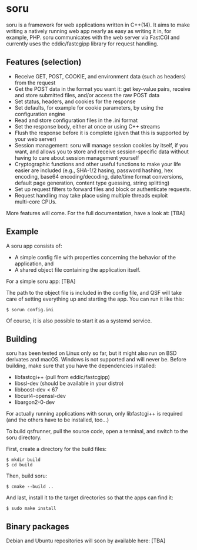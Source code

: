 soru
===

soru is a framework for web applications written in C++(14). It aims to 
make writing a natively running web app nearly as easy as writing it 
in, for example, PHP. soru communicates with the web server via 
FastCGI and currently uses the eddic/fastcgipp library for request 
handling.

## Features (selection)

- Receive GET, POST, COOKIE, and environment data (such as headers) 
from the request
- Get the POST data in the format you want it: get key-value pairs, 
receive and store submitted files, and/or access the raw POST data
- Set status, headers, and cookies for the response
- Set defaults, for example for cookie parameters, by using the 
configuration engine
- Read and store configuration files in the .ini format
- Set the response body, either at once or using C++ streams
- Flush the response before it is complete (given that this is 
supported by your web server)
- Session management: soru will manage session cookies by itself, if 
you want, and allows you to store and receive session-specific data 
without having to care about session management yourself
- Cryptographic functions and other useful functions to make your life 
easier are included (e.g., SHA-1/2 hasing, password hashing, hex 
encoding, base64 encoding/decoding, date/time format conversions, 
default page generation, content type guessing, string splitting)
- Set up request filters to forward files and block or authenticate 
requests.
- Request handling may take place using multiple threads exploit  
multi-core CPUs.

More features will come. For the full documentation, have a look at:
[TBA]

## Example

A soru app consists of:

- A simple config file with properties concerning the behavior of the 
application, and
- A shared object file containing the application itself.

For a simple soru app:
[TBA]

The path to the object file is included in the config file, and QSF 
will take care of setting everything up and starting the app. You 
can run it like this:

`$ sorun config.ini`

Of course, it is also possible to start it as a systemd service.

## Building

soru has been tested on Linux only so far, but it might also run on BSD derivates and macOS. 
Windows is not supported and will never be. 
Before building, make sure that you have the dependencies installed:

- libfastcgi++ (pull from eddic/fastcgipp)
- libssl-dev (should be available in your distro)
- libboost-dev < 67
- libcurl4-openssl-dev
- libargon2-0-dev 

For actually running applications with sorun, only libfastcgi++ 
is required (and the others have to be installed, too...)

To build qsfrunner, pull the source code, open a terminal, and 
switch to the soru directory.

First, create a directory for the build files:

`$ mkdir build`<br>
`$ cd build`

Then, build soru:

`$ cmake --build ..`

And last, install it to the target directories so that the apps 
can find it:

`$ sudo make install`

## Binary packages

Debian and Ubuntu repositories will soon by available here: [TBA]
